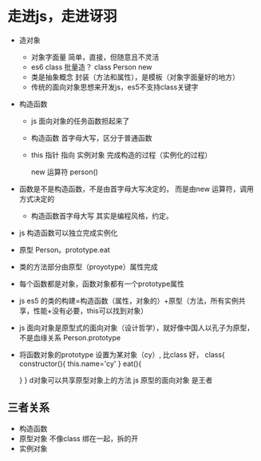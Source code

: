 # 走进js，走进讶羽

- 造对象
  - 对象字面量
   简单，直接，但随意且不灵活
   - es6 class
   批量造？ class Person
   new 
   - 类是抽象概念 封装（方法和属性），是模板（对象字面量好的地方）
   - 传统的面向对象思想来开发js，es5不支持class关键字

-  构造函数
    - js 面向对象的任务函数担起来了
    - 构造函数 首字母大写，区分于普通函数
    - this  指针 指向 实例对象
    完成构造的过程（实例化的过程）

      new 运算符 person()


- 函数是不是构造函数，不是由首字母大写决定的，
  而是由new 运算符，调用方式决定的
    - 构造函数首字母大写 其实是编程风格，约定。

- js 构造函数可以独立完成实例化
- 原型
  Person。prototype.eat

- 类的方法部分由原型（proyotype）属性完成
- 每个函数都是对象，函数对象都有一个prototype属性
- js es5 的类的构建=构造函数（属性，对象的）+原型（方法，所有实例共享，性能+没有必要，this可以找到对象）

- js 面向对象是原型式的面向对象（设计哲学），就好像中国人以孔子为原型，不是血缘关系
Person.prototype
- 将函数对象的prototype 设置为某对象（cy）,
比class 好，
class{
    constructor(){
        this.name='cy'
    }
    eat(){

    }
}
d对象可以共享原型对象上的方法
js 原型的面向对象 是王者

## 三者关系
- 构造函数
- 原型对象
  不像class 绑在一起，拆的开
- 实例对象